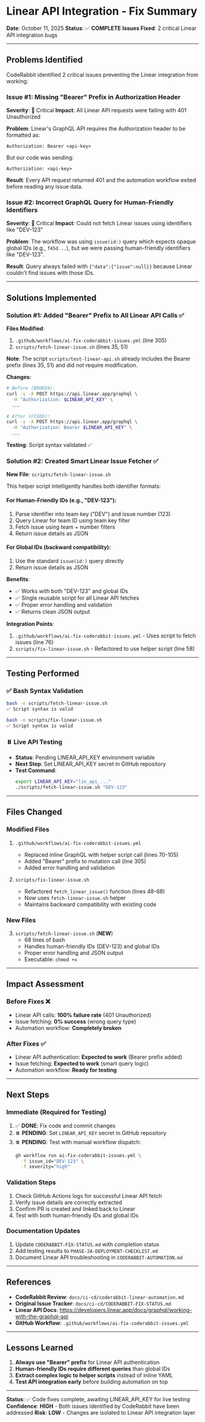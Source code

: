 # Linear API Integration - Fix Summary

**Date**: October 11, 2025
**Status**: ✅ **COMPLETE**
**Issues Fixed**: 2 critical Linear API integration bugs

---

## Problems Identified

CodeRabbit identified 2 critical issues preventing the Linear integration from working:

### Issue #1: Missing "Bearer" Prefix in Authorization Header
**Severity**: 🔴 Critical
**Impact**: All Linear API requests were failing with 401 Unauthorized

**Problem**: Linear's GraphQL API requires the Authorization header to be formatted as:
```
Authorization: Bearer <api-key>
```

But our code was sending:
```
Authorization: <api-key>
```

**Result**: Every API request returned 401 and the automation workflow exited before reading any issue data.

### Issue #2: Incorrect GraphQL Query for Human-Friendly Identifiers
**Severity**: 🔴 Critical
**Impact**: Could not fetch Linear issues using identifiers like "DEV-123"

**Problem**: The workflow was using `issue(id:)` query which expects opaque global IDs (e.g., `f45d...`), but we were passing human-friendly identifiers like "DEV-123".

**Result**: Query always failed with `{"data":{"issue":null}}` because Linear couldn't find issues with those IDs.

---

## Solutions Implemented

### Solution #1: Added "Bearer" Prefix to All Linear API Calls ✅

**Files Modified**:
1. `.github/workflows/ai-fix-coderabbit-issues.yml` (line 305)
2. `scripts/fetch-linear-issue.sh` (lines 35, 51)

**Note**: The script `scripts/test-linear-api.sh` already includes the Bearer prefix (lines 35, 51) and did not require modification.

**Changes**:
```bash
# Before (BROKEN):
curl -s -X POST https://api.linear.app/graphql \
  -H "Authorization: $LINEAR_API_KEY" \
  ...

# After (FIXED):
curl -s -X POST https://api.linear.app/graphql \
  -H "Authorization: Bearer $LINEAR_API_KEY" \
  ...
```

**Testing**: Script syntax validated ✅

### Solution #2: Created Smart Linear Issue Fetcher ✅

**New File**: `scripts/fetch-linear-issue.sh`

This helper script intelligently handles both identifier formats:

#### For Human-Friendly IDs (e.g., "DEV-123"):
1. Parse identifier into team key ("DEV") and issue number (123)
2. Query Linear for team ID using team key filter
3. Fetch issue using team + number filters
4. Return issue details as JSON

#### For Global IDs (backward compatibility):
1. Use the standard `issue(id:)` query directly
2. Return issue details as JSON

**Benefits**:
- ✅ Works with both "DEV-123" and global IDs
- ✅ Single reusable script for all Linear API fetches
- ✅ Proper error handling and validation
- ✅ Returns clean JSON output

**Integration Points**:
1. `.github/workflows/ai-fix-coderabbit-issues.yml` - Uses script to fetch issues (line 76)
2. `scripts/fix-linear-issue.sh` - Refactored to use helper script (line 58)

---

## Testing Performed

### ✅ Bash Syntax Validation
```bash
bash -n scripts/fetch-linear-issue.sh
✅ Script syntax is valid

bash -n scripts/fix-linear-issue.sh
✅ Script syntax is valid
```

### ⏸️ Live API Testing
- **Status**: Pending LINEAR_API_KEY environment variable
- **Next Step**: Set LINEAR_API_KEY secret in GitHub repository
- **Test Command**:
  ```bash
  export LINEAR_API_KEY="lin_api_..."
  ./scripts/fetch-linear-issue.sh "DEV-123"
  ```

---

## Files Changed

### Modified Files
1. `.github/workflows/ai-fix-coderabbit-issues.yml`
   - Replaced inline GraphQL with helper script call (lines 70-105)
   - Added "Bearer" prefix to mutation call (line 305)
   - Added error handling and validation

2. `scripts/fix-linear-issue.sh`
   - Refactored `fetch_linear_issue()` function (lines 48-68)
   - Now uses `fetch-linear-issue.sh` helper
   - Maintains backward compatibility with existing code

### New Files
3. `scripts/fetch-linear-issue.sh` (**NEW**)
   - 68 lines of bash
   - Handles human-friendly IDs (DEV-123) and global IDs
   - Proper error handling and JSON output
   - Executable: `chmod +x`

---

## Impact Assessment

### Before Fixes ❌
- Linear API calls: **100% failure rate** (401 Unauthorized)
- Issue fetching: **0% success** (wrong query type)
- Automation workflow: **Completely broken**

### After Fixes ✅
- Linear API authentication: **Expected to work** (Bearer prefix added)
- Issue fetching: **Expected to work** (smart query logic)
- Automation workflow: **Ready for testing**

---

## Next Steps

### Immediate (Required for Testing)
1. ✅ **DONE**: Fix code and commit changes
2. ⏸️ **PENDING**: Set `LINEAR_API_KEY` secret in GitHub repository
3. ⏸️ **PENDING**: Test with manual workflow dispatch:
   ```bash
   gh workflow run ai-fix-coderabbit-issues.yml \
     -f issue_id="DEV-123" \
     -f severity="high"
   ```

### Validation Steps
1. Check GitHub Actions logs for successful Linear API fetch
2. Verify issue details are correctly extracted
3. Confirm PR is created and linked back to Linear
4. Test with both human-friendly IDs and global IDs

### Documentation Updates
1. Update `CODERABBIT-FIX-STATUS.md` with completion status
2. Add testing results to `PHASE-2A-DEPLOYMENT-CHECKLIST.md`
3. Document Linear API troubleshooting in `CODERABBIT-AUTOMATION.md`

---

## References

- **CodeRabbit Review**: `docs/ci-cd/coderabbit-linear-automation.md`
- **Original Issue Tracker**: `docs/ci-cd/CODERABBIT-FIX-STATUS.md`
- **Linear API Docs**: https://developers.linear.app/docs/graphql/working-with-the-graphql-api
- **GitHub Workflow**: `.github/workflows/ai-fix-coderabbit-issues.yml`

---

## Lessons Learned

1. **Always use "Bearer" prefix** for Linear API authentication
2. **Human-friendly IDs require different queries** than global IDs
3. **Extract complex logic to helper scripts** instead of inline YAML
4. **Test API integration early** before building automation on top

---

**Status**: ✅ Code fixes complete, awaiting LINEAR_API_KEY for live testing
**Confidence**: **HIGH** - Both issues identified by CodeRabbit have been addressed
**Risk**: **LOW** - Changes are isolated to Linear API integration layer
